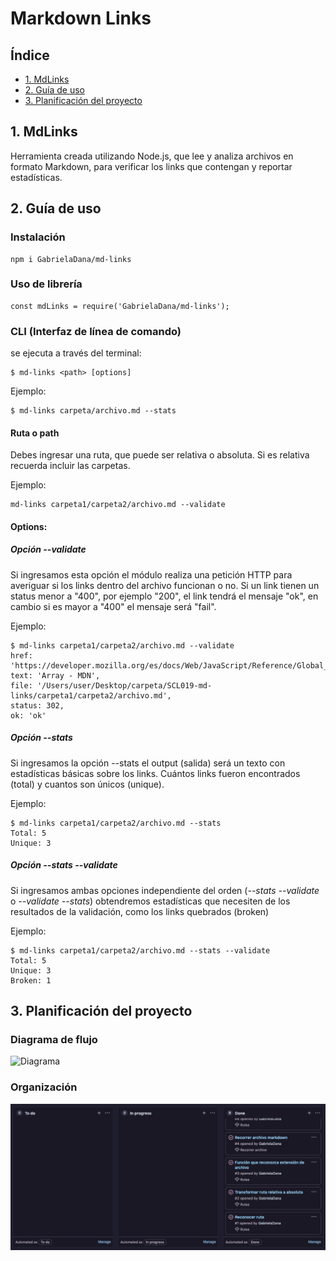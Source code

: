 # Markdown Links

## Índice
* [1. MdLinks](#1-MdLinks)
* [2. Guía de uso](#2-Guía-de-uso)
* [3. Planificación del proyecto](#3-planificación-del-proyecto)

## 1. MdLinks 

Herramienta creada utilizando Node.js, que lee y analiza archivos en formato Markdown, para verificar los links que contengan y reportar estadísticas.

## 2. Guía de uso

### Instalación

    npm i GabrielaDana/md-links

### Uso de librería

    const mdLinks = require('GabrielaDana/md-links');

### CLI (Interfaz de línea de comando)

se ejecuta a través del terminal:

    $ md-links <path> [options]
    
Ejemplo:

    $ md-links carpeta/archivo.md --stats

#### Ruta o path

Debes ingresar una ruta, que puede ser relativa o absoluta. Si es relativa recuerda incluir las carpetas.

Ejemplo:

    md-links carpeta1/carpeta2/archivo.md --validate

#### Options:

##### Opción *--validate*

Si ingresamos esta opción el módulo realiza una petición HTTP para averiguar si los links dentro del archivo funcionan o no. Si un link tienen un status menor a "400", por ejemplo "200", el link tendrá el mensaje "ok", en cambio si es mayor a "400" el mensaje será "fail".

Ejemplo:

    $ md-links carpeta1/carpeta2/archivo.md --validate
    href: 'https://developer.mozilla.org/es/docs/Web/JavaScript/Reference/Global_Objects/Array/',
    text: 'Array - MDN',
    file: '/Users/user/Desktop/carpeta/SCL019-md-links/carpeta1/carpeta2/archivo.md',
    status: 302,
    ok: 'ok'
    
##### Opción *--stats*

Si ingresamos la opción --stats el output (salida) será un texto con estadísticas básicas sobre los links. Cuántos links fueron encontrados (total) y cuantos son únicos (unique).

Ejemplo:

    $ md-links carpeta1/carpeta2/archivo.md --stats
    Total: 5
    Unique: 3
    
##### Opción *--stats --validate*

Si ingresamos ambas opciones independiente del orden (*--stats --validate* o *--validate --stats*) obtendremos estadísticas que necesiten de los resultados de la validación, como los links quebrados (broken)

Ejemplo:

    $ md-links carpeta1/carpeta2/archivo.md --stats --validate
    Total: 5
    Unique: 3
    Broken: 1

## 3. Planificación del proyecto

### Diagrama de flujo

 ![Diagrama](https://github.com/GabrielaDana/SCL019-md-links/blob/main/Diagrama_de_flujo.png)
 
### Organización

![backlog](https://github.com/GabrielaDana/SCL019-md-links/blob/main/backlog.png)
 





  
  
  
  
  
  
  
  
  
  
  
